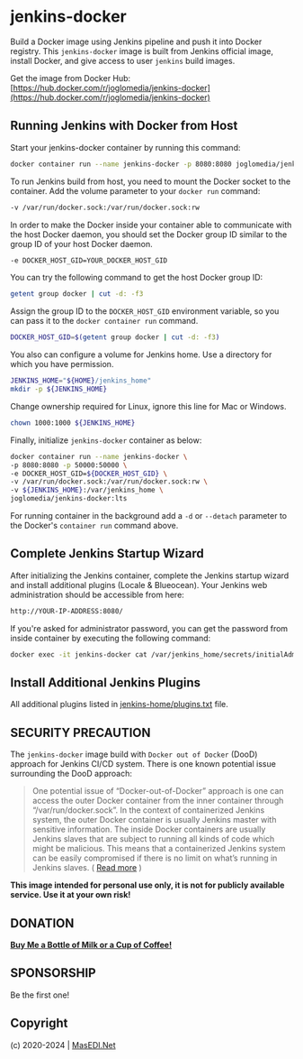 # jenkins-docker

Build a Docker image using Jenkins pipeline and push it into Docker registry. This ```jenkins-docker``` image is built from Jenkins official image, install Docker, and give access to user ```jenkins``` build images.

Get the image from Docker Hub: [https://hub.docker.com/r/joglomedia/jenkins-docker](https://hub.docker.com/r/joglomedia/jenkins-docker)

## Running Jenkins with Docker from Host

Start your jenkins-docker container by running this command:

```bash
docker container run --name jenkins-docker -p 8080:8080 joglomedia/jenkins-docker:lts
```

To run Jenkins build from host, you need to mount the Docker socket to the container. Add the volume parameter to your ```docker run``` command:

```bash
-v /var/run/docker.sock:/var/run/docker.sock:rw
```

In order to make the Docker inside your container able to communicate with the host Docker daemon, you should set the Docker group ID similar to the group ID of your host Docker daemon.

```bash
-e DOCKER_HOST_GID=YOUR_DOCKER_HOST_GID
```

You can try the following command to get the host Docker group ID:

```bash
getent group docker | cut -d: -f3
```

Assign the group ID to the ```DOCKER_HOST_GID``` environment variable, so you can pass it to the ```docker container run``` command.

```bash
DOCKER_HOST_GID=$(getent group docker | cut -d: -f3)
```

You also can configure a volume for Jenkins home. Use a directory for which you have permission.

```bash
JENKINS_HOME="${HOME}/jenkins_home"
mkdir -p ${JENKINS_HOME}
```

Change ownership required for Linux, ignore this line for Mac or Windows.

```bash
chown 1000:1000 ${JENKINS_HOME}
```

Finally, initialize ```jenkins-docker``` container as below:

```bash
docker container run --name jenkins-docker \
-p 8080:8080 -p 50000:50000 \
-e DOCKER_HOST_GID=${DOCKER_HOST_GID} \
-v /var/run/docker.sock:/var/run/docker.sock:rw \
-v ${JENKINS_HOME}:/var/jenkins_home \
joglomedia/jenkins-docker:lts
```

For running container in the background add a ```-d``` or ```--detach``` parameter to the Docker's ```container run``` command above.

## Complete Jenkins Startup Wizard

After initializing the Jenkins container, complete the Jenkins startup wizard and install additional plugins (Locale & Blueocean). Your Jenkins web administration should be accessible from here:

```bash
http://YOUR-IP-ADDRESS:8080/
```

If you're asked for administrator password, you can get the password from inside container by executing the following command:

```bash
docker exec -it jenkins-docker cat /var/jenkins_home/secrets/initialAdminPassword
```

## Install Additional Jenkins Plugins

All additional plugins listed in [jenkins-home/plugins.txt](https://github.com/joglomedia/jenkins-docker/blob/lts/jenkins-home/plugins.txt) file.

## SECURITY PRECAUTION

The ```jenkins-docker``` image build with ```Docker out of Docker``` (DooD) approach for Jenkins CI/CD system. There is one known potential issue surrounding the DooD approach:

> One potential issue of “Docker-out-of-Docker” approach is one can access the outer Docker container from the inner container through “/var/run/docker.sock”. In the context of containerized Jenkins system, the outer Docker container is usually Jenkins master with sensitive information. The inside Docker containers are usually Jenkins slaves that are subject to running all kinds of code which might be malicious. This means that a containerized Jenkins system can be easily compromised if there is no limit on what’s running in Jenkins slaves. ( [Read more](http://tdongsi.github.io/blog/2017/04/23/docker-out-of-docker/) )

**This image intended for personal use only, it is not for publicly available service. Use it at your own risk!**

## DONATION

**[Buy Me a Bottle of Milk or a Cup of Coffee!](https://paypal.me/masedi)**

## SPONSORSHIP

Be the first one!

## Copyright

(c) 2020-2024 | [MasEDI.Net](https://masedi.net/)
